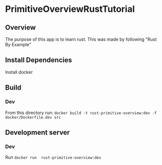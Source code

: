 # PrimitiveOverviewRustTutorial

## Overview
The purpose of this app is to learn rust. This was made by following "Rust By Example"

## Install Dependencies
Install docker

## Build
### Dev
From this directory run: `docker build -t rust-primitive-overview:dev -f docker/Dockerfile.dev src`

## Development server
### Dev
Run `docker run  rust-primitive-overview:dev`